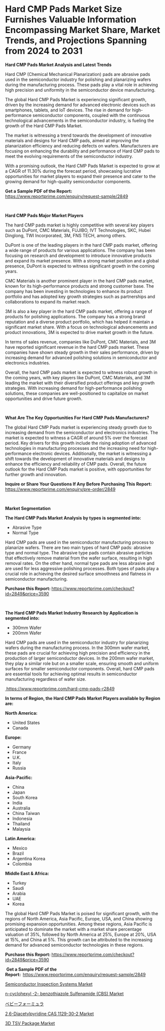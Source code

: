 <p><h1>Hard CMP Pads Market Size Furnishes Valuable Information Encompassing Market Share, Market Trends, and Projections Spanning from 2024 to 2031</h1></p><p><strong>Hard CMP Pads Market Analysis and Latest Trends</strong></p>
<p><p>Hard CMP (Chemical Mechanical Planarization) pads are abrasive pads used in the semiconductor industry for polishing and planarizing wafers during the manufacturing process. These pads play a vital role in achieving high precision and uniformity in the semiconductor device manufacturing.</p><p>The global Hard CMP Pads Market is experiencing significant growth, driven by the increasing demand for advanced electronic devices such as smartphones, tablets, and IoT devices. The rise in demand for high-performance semiconductor components, coupled with the continuous technological advancements in the semiconductor industry, is fueling the growth of the Hard CMP Pads Market.</p><p>The market is witnessing a trend towards the development of innovative materials and designs for Hard CMP pads, aimed at improving the planarization efficiency and reducing defects on wafers. Manufacturers are focusing on enhancing the durability and performance of Hard CMP pads to meet the evolving requirements of the semiconductor industry.</p><p>With a promising outlook, the Hard CMP Pads Market is expected to grow at a CAGR of 11.30% during the forecast period, showcasing lucrative opportunities for market players to expand their presence and cater to the growing demand for high-quality semiconductor components.</p></p>
<p><strong>Get a Sample PDF of the Report:&nbsp;</strong> <a href="https://www.reportprime.com/enquiry/request-sample/2849">https://www.reportprime.com/enquiry/request-sample/2849</a></p>
<p>&nbsp;</p>
<p><strong>Hard CMP Pads Major Market Players</strong></p>
<p><p>The hard CMP pads market is highly competitive with several key players such as DuPont, CMC Materials, FUJIBO, IVT Technologies, SKC, Hubei Dinglong, TWI Incorporated, 3M, FNS TECH, among others.</p><p>DuPont is one of the leading players in the hard CMP pads market, offering a wide range of products for various applications. The company has been focusing on research and development to introduce innovative products and expand its market presence. With a strong market position and a global presence, DuPont is expected to witness significant growth in the coming years.</p><p>CMC Materials is another prominent player in the hard CMP pads market, known for its high-performance products and strong customer base. The company has been investing in technologies to enhance its product portfolio and has adopted key growth strategies such as partnerships and collaborations to expand its market reach.</p><p>3M is also a key player in the hard CMP pads market, offering a range of products for polishing applications. The company has a strong brand reputation and a diverse product portfolio, which has helped it maintain a significant market share. With a focus on technological advancements and product innovations, 3M is expected to drive market growth in the future.</p><p>In terms of sales revenue, companies like DuPont, CMC Materials, and 3M have reported significant revenue in the hard CMP pads market. These companies have shown steady growth in their sales performance, driven by increasing demand for advanced polishing solutions in semiconductor and electronics industries.</p><p>Overall, the hard CMP pads market is expected to witness robust growth in the coming years, with key players like DuPont, CMC Materials, and 3M leading the market with their diversified product offerings and key growth strategies. With increasing demand for high-performance polishing solutions, these companies are well-positioned to capitalize on market opportunities and drive future growth.</p></p>
<p>&nbsp;</p>
<p><strong>What Are The Key Opportunities For Hard CMP Pads Manufacturers?</strong></p>
<p><p>The global Hard CMP Pads market is experiencing steady growth due to increasing demand from the semiconductor and electronics industries. The market is expected to witness a CAGR of around 5% over the forecast period. Key drivers for this growth include the rising adoption of advanced technologies in manufacturing processes and the increasing need for high-performance electronic devices. Additionally, the market is witnessing a shift towards the development of innovative materials and designs to enhance the efficiency and reliability of CMP pads. Overall, the future outlook for the Hard CMP Pads market is positive, with opportunities for further growth and innovation.</p></p>
<p><strong>Inquire or Share Your Questions If Any Before Purchasing This Report:</strong> <a href="https://www.reportprime.com/enquiry/pre-order/2849">https://www.reportprime.com/enquiry/pre-order/2849</a></p>
<p>&nbsp;</p>
<p><strong>Market Segmentation</strong></p>
<p><strong>The Hard CMP Pads Market Analysis by types is segmented into:</strong></p>
<p><ul><li>Abrasive Type</li><li>Normal Type</li></ul></p>
<p><p>Hard CMP pads are used in the semiconductor manufacturing process to planarize wafers. There are two main types of hard CMP pads: abrasive type and normal type. The abrasive type pads contain abrasive particles that effectively remove material from the wafer surface, resulting in high removal rates. On the other hand, normal type pads are less abrasive and are used for less aggressive polishing processes. Both types of pads play a crucial role in achieving the desired surface smoothness and flatness in semiconductor manufacturing.</p></p>
<p><strong>Purchase this Report:&nbsp;</strong><a href="https://www.reportprime.com/checkout?id=2849&price=3590">https://www.reportprime.com/checkout?id=2849&price=3590</a></p>
<p>&nbsp;</p>
<p><strong>The Hard CMP Pads Market Industry Research by Application is segmented into:</strong></p>
<p><ul><li>300mm Wafer</li><li>200mm Wafer</li></ul></p>
<p><p>Hard CMP pads are used in the semiconductor industry for planarizing wafers during the manufacturing process. In the 300mm wafer market, these pads are crucial for achieving high precision and efficiency in the production of larger semiconductor devices. In the 200mm wafer market, they play a similar role but on a smaller scale, ensuring smooth and uniform surfaces for smaller semiconductor components. Overall, hard CMP pads are essential tools for achieving optimal results in semiconductor manufacturing regardless of wafer size.</p></p>
<p><a href="https://www.reportprime.com/hard-cmp-pads-r2849">&nbsp;https://www.reportprime.com/hard-cmp-pads-r2849</a></p>
<p><strong>In terms of Region, the Hard CMP Pads Market Players available by Region are:</strong></p>
<p>
    <p> <strong> North America: </strong>
        <ul>
            <li>United States</li>
            <li>Canada</li>
        </ul>
        </p> 
    <p> <strong> Europe: </strong>
        <ul>
            <li>Germany</li>
            <li>France</li>
            <li>U.K.</li>
            <li>Italy</li>
            <li>Russia</li>
        </ul>
        </p> 
    <p> <strong> Asia-Pacific: </strong>
        <ul>
            <li>China</li>
            <li>Japan</li>
            <li>South Korea</li>
            <li>India</li>
            <li>Australia</li>
            <li>China Taiwan</li>
            <li>Indonesia</li>
            <li>Thailand</li>
            <li>Malaysia</li>
        </ul>
        </p> 
    <p> <strong> Latin America: </strong>
        <ul>
            <li>Mexico</li>
            <li>Brazil</li>
            <li>Argentina Korea</li>
            <li>Colombia</li>
        </ul>
        </p> 
    <p> <strong> Middle East & Africa: </strong>
        <ul>
            <li>Turkey</li>
            <li>Saudi</li>
            <li>Arabia</li>
            <li>UAE</li>
            <li>Korea</li>
        </ul>
    </p>
    </p>
<p><p>The global Hard CMP Pads Market is poised for significant growth, with the regions of North America, Asia Pacific, Europe, USA, and China showing promising expansion opportunities. Among these regions, Asia Pacific is anticipated to dominate the market with a market share percentage valuation of 35%, followed by North America at 25%, Europe at 20%, USA at 15%, and China at 5%. This growth can be attributed to the increasing demand for advanced semiconductor technologies in these regions.</p></p>
<p><strong>Purchase this Report: </strong><a href="https://www.reportprime.com/checkout?id=2849&price=3590">https://www.reportprime.com/checkout?id=2849&price=3590</a></p>
<p>&nbsp;<strong>Get a Sample PDF of the Report:&nbsp;&nbsp;</strong><a href="https://www.reportprime.com/enquiry/request-sample/2849">https://www.reportprime.com/enquiry/request-sample/2849</a></p>
<p><strong></strong></p>
<p><p><a href="https://www.linkedin.com/pulse/global-semiconductor-inspection-systems-market-analysis-8jvfc">Semiconductor Inspection Systems Market</a></p><p><a href="https://medium.com/@hsjri2637/n-cyclohexyl-2-benzothiazole-sulfenamide-cbs-market-research-report-market-forecast-and-growth-48ed6a5d6f39">n-cyclohexyl -2- benzothiazole Sulfenamide (CBS) Market</a></p><p><a href="https://github.com/JanickJohns/Market-Research-Report-List-1/blob/main/231700527508.md">ベビーフォーミュラ</a></p><p><a href="https://medium.com/@hsjri2637/evaluating-global-2-6-diacetylpyridine-cas-1129-30-2-market-trends-and-growth-opportunities-by-9794840e5308">2,6-Diacetylpyridine CAS 1129-30-2 Market</a></p><p><a href="https://github.com/faisalayoob601/Market-Research-Report-List-1/blob/main/3d-tsv-package-market.md">3D TSV Package Market</a></p></p>